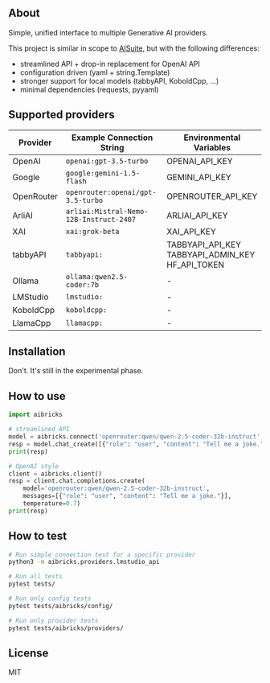 ## About

Simple, unified interface to multiple Generative AI providers.

This project is similar in scope to [AISuite](https://github.com/andrewyng/aisuite),
but with the following differences:
- streamlined API + drop-in replacement for OpenAI API
- configuration driven (yaml + string.Template)
- stronger support for local models (tabbyAPI, KoboldCpp, ...)
- minimal dependencies (requests, pyyaml)

## Supported providers

| Provider   | Example Connection String | Environmental Variables |
|------------|----------------------|------------------------------|
| OpenAI     | `openai:gpt-3.5-turbo` | OPENAI_API_KEY |
| Google     | `google:gemini-1.5-flash` | GEMINI_API_KEY |
| OpenRouter | `openrouter:openai/gpt-3.5-turbo` | OPENROUTER_API_KEY |
| ArliAI     | `arliai:Mistral-Nemo-12B-Instruct-2407` | ARLIAI_API_KEY |
| XAI        | `xai:grok-beta` | XAI_API_KEY |
| tabbyAPI   | `tabbyapi:` | TABBYAPI_API_KEY<br>TABBYAPI_ADMIN_KEY<br>HF_API_TOKEN |
| Ollama     | `ollama:qwen2.5-coder:7b` | - |
| LMStudio   | `lmstudio:` | - |
| KoboldCpp  | `koboldcpp:` | - |
| LlamaCpp   | `llamacpp:` | - |

## Installation

Don't. It's still in the experimental phase.

## How to use


```python
import aibricks

# streamlined API
model = aibricks.connect('openrouter:qwen/qwen-2.5-coder-32b-instruct', temperature=0.7)
resp = model.chat_create([{"role": "user", "content": "Tell me a joke."}])
print(resp)

# OpenAI style
client = aibricks.client()
resp = client.chat.completions.create(
    model='openrouter:qwen/qwen-2.5-coder-32b-instruct',
    messages=[{"role": "user", "content": "Tell me a joke."}],
    temperature=0.7)
print(resp)
```

## How to test

```sh
# Run simple connection test for a specific provider
python3 -m aibricks.providers.lmstudio_api

# Run all tests
pytest tests/

# Run only config tests
pytest tests/aibricks/config/

# Run only provider tests
pytest tests/aibricks/providers/
```

## License

MIT

